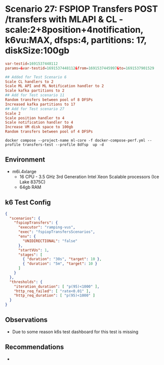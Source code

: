 # Scenario 27: FSPIOP Transfers POST /transfers with MLAPI & CL - scale:2+8position+4notification, k6vu:MAX, dfsps:4, partitions: 17, diskSize:100gb

```conf
var-testid=1691537448112
params=&var-testid=1691537448112&from=1691537445997&to=1691537901529

## Added for Test Scenario 6
Scale CL handlers to 2
Scale ML API and ML Notification handler to 2
Scale kafka partitions to 2
## Add for Test scenario 11
Random transfers between pool of 8 DFSPs
Increased kafka partitions to 17
## Add for Test scenario 27
Scale 2
Scale position handler to 4
Scale notification handler to 4
Increase VM disk space to 100gb
Random transfers between pool of 4 DFSPs
```

```
docker compose --project-name ml-core -f docker-compose-perf.yml --profile transfers-test --profile 8dfsp  up -d
```

## Environment

- m6i.4xlarge
  - 16 CPU - 3.5 GHz 3rd Generation Intel Xeon Scalable processors (Ice Lake 8375C)
  - 64gb RAM

## k6 Test Config

```json
{
  "scenarios": {
    "fspiopTransfers": {
      "executor": "ramping-vus",
      "exec": "fspiopTransfersScenarios",
      "env": {
        "UNIDIRECTIONAL": "false"
      },
      "startVUs": 1,
      "stages": [
        { "duration": "30s", "target": 10 },
        { "duration": "5m", "target": 10 }
      ]
    }
  },
  "thresholds": {
    "iteration_duration": [ "p(95)<1000" ],
    "http_req_failed": [ "rate<0.01" ],
    "http_req_duration": [ "p(95)<1000" ]
  }
}
```

## Observations

- Due to some reason k6s test dashboard for this test is missing

## Recommendations

-

